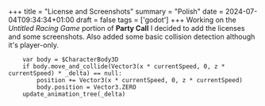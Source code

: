 +++
title = "License and Screenshots"
summary = "Polish"
date = 2024-07-04T09:34:34+01:00
draft = false
tags = ['godot']
+++
Working on the *Untitled Racing Game* portion of **Party Call** I decided to add the licenses and some screenshots.
Also added some basic collision detection although it's player-only.
```
	var body = $CharacterBody3D
	if body.move_and_collide(Vector3(x * currentSpeed, 0, z * currentSpeed) * _delta) == null:
		position += Vector3(x * currentSpeed, 0, z * currentSpeed)
		body.position = Vector3.ZERO
	update_animation_tree(_delta)
```
